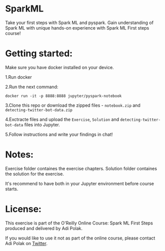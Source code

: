 # SparkML
Take your first steps with Spark ML and pyspark.
Gain understanding of Spark ML with unique hands-on experience with Spark ML First steps course!



# Getting started:
Make sure you have docker installed on your device.

1.Run docker

2.Run the next command:

`docker run -it -p 8888:8888 jupyter/pyspark-notebook`

3.Clone this repo or download the zipped files - `notebook.zip` and `detecting-twitter-bot-data.zip`

4.Exctracte files and upload the `Exercise`, `Solution` and `detecting-twitter-bot-data` files into Jupyter.

5.Follow instructions and write your findings in chat! 



# Notes:
Exercise folder containes the exercise chapters.
Solution folder containes the solution for the exercise.

It's recommend to have both in your Jupyter environment before course starts.


# License:
This exercise is part of the O'Reilly Online Course: Spark ML First Steps produced and delivered by Adi Polak.

If you would like to use it not as part of the online course, please contact Adi Polak on [Twitter](https://twitter.com/AdiPolak).
